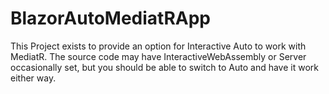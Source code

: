 # BlazorAutoMediatRApp

This Project exists to provide an option for Interactive Auto to work with MediatR. The source code may have InteractiveWebAssembly or Server occasionally set, but you should be able to switch to Auto and have it work either way.

